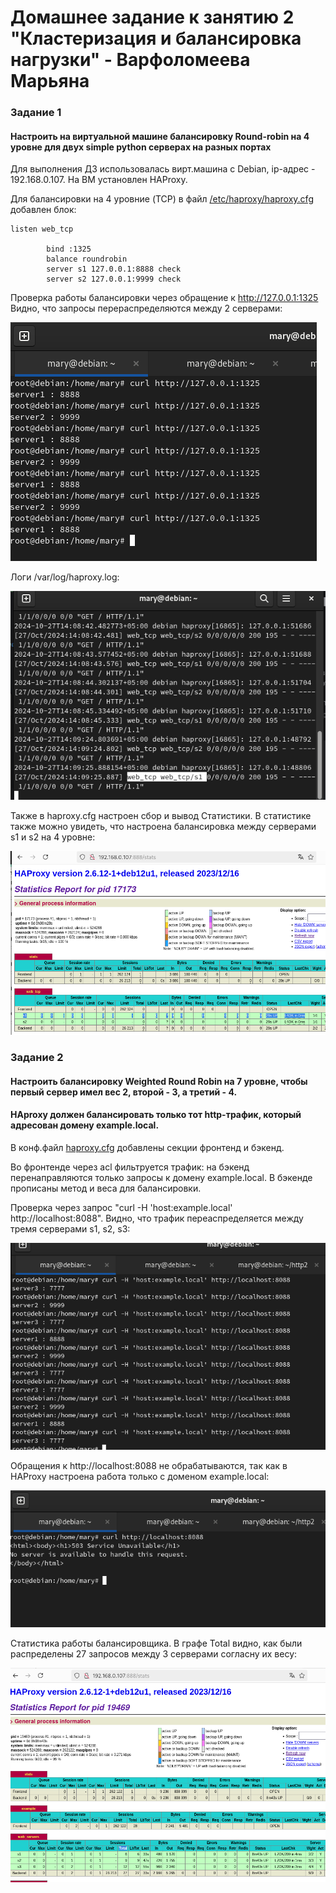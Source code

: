 # Домашнее задание к занятию 2 "Кластеризация и балансировка нагрузки" - Варфоломеева Марьяна

### Задание 1

#### Настроить на виртуальной машине балансировку Round-robin на 4 уровне для двух simple python сервераx  на разных портах
    

Для выполнения ДЗ использовалась вирт.машина с Debian, ip-адрес - 192.168.0.107. На ВМ установлен HAProxy.

Для балансировки на 4 уровние (TCP) в файл [/etc/haproxy/haproxy.cfg](./files/haproxy.cfg) добавлен блок:
```
listen web_tcp

        bind :1325
        balance roundrobin
        server s1 127.0.0.1:8888 check
        server s2 127.0.0.1:9999 check
```

Проверка работы балансировки через обращение к http://127.0.0.1:1325
Видно, что запросы перераспределяются между 2 серверами:

![](./img/1.png)

Логи /var/log/haproxy.log:

![](./img/2.png)

Также в haproxy.cfg настроен сбор и вывод Статистики. 
В статистике также можно увидеть, что настроена балансировка между серверами s1 и s2 на 4 уровне:

![](./img/3.png)


### Задание 2

#### Настроить балансировку Weighted Round Robin на 7 уровне, чтобы первый сервер имел вес 2, второй - 3, а третий - 4.
#### HAproxy должен балансировать только тот http-трафик, который адресован домену example.local.
В конф.файл [haproxy.cfg](./files/haproxy.cfg_2) добавлены секции фронтенд и бэкенд.

Во фронтенде через acl фильтруется трафик: на бэкенд перенаправляются только запросы к домену example.local.
В бэкенде прописаны метод и веса для балансировки.

Проверка через запрос "curl -H 'host:example.local' http://localhost:8088".
Видно, что трафик переаспределяется между тремя серверами s1, s2, s3:

![](./img/4.png)

Обращения к http://localhost:8088 не обрабатываются, так как в HAProxy настроена работа только с доменом example.local:

![](./img/5.png)

Статистика работы балансировщика. В графе Total видно, как были распределены 27 запросов между 3 серверами согласну их весу:

![](./img/6.png)







